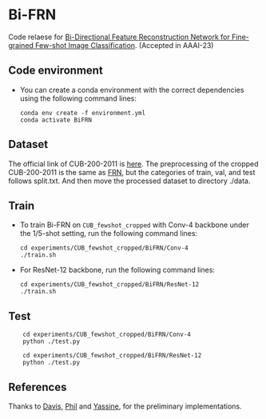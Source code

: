 # Bi-FRN

Code relaese for [Bi-Directional Feature Reconstruction Network for Fine-grained Few-shot Image Classification](https://arxiv.org/abs/2211.17161). (Accepted in AAAI-23)

## Code environment

* You can create a conda environment with the correct dependencies using the following command lines:

  ```shell
  conda env create -f environment.yml
  conda activate BiFRN
  ```

## Dataset

The official link of CUB-200-2011 is [here](http://www.vision.caltech.edu/datasets/cub_200_2011/). The preprocessing of the cropped CUB-200-2011 is the same as [FRN](https://github.com/Tsingularity/FRN), but the categories  of train, val, and test follows split.txt. And then move the processed dataset  to directory ./data.

## Train

* To train Bi-FRN on `CUB_fewshot_cropped` with Conv-4 backbone under the 1/5-shot setting, run the following command lines:

  ```shell
  cd experiments/CUB_fewshot_cropped/BiFRN/Conv-4
  ./train.sh
  ```

* For ResNet-12 backbone, run the following command lines:

  ```shell
  cd experiments/CUB_fewshot_cropped/BiFRN/ResNet-12
  ./train.sh
  ```

## Test

```shell
    cd experiments/CUB_fewshot_cropped/BiFRN/Conv-4
    python ./test.py
    
    cd experiments/CUB_fewshot_cropped/BiFRN/ResNet-12
    python ./test.py
```

## References

Thanks to  [Davis](https://github.com/Tsingularity/FRN), [Phil](https://github.com/lucidrains/vit-pytorch) and  [Yassine](https://github.com/yassouali/SCL), for the preliminary implementations.
